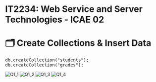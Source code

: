 # IT2234: Web Service and Server Technologies - ICAE 02

# 🗂️ Create Collections & Insert Data
<pre>db.createCollection("students");
db.createCollection("grades");</pre>
![Q1_1](https://github.com/user-attachments/assets/dafcec15-4911-41bc-8add-7b7ec17ca554)
![Q1_2](https://github.com/user-attachments/assets/ff2dc2e5-9443-4562-9a35-e009f986f195)
![Q1_3](https://github.com/user-attachments/assets/70cad9a8-d248-4a27-a699-72e7bd240df6)
![Q1_4](https://github.com/user-attachments/assets/589b9df3-0469-4a35-b1f4-49427833d089)

